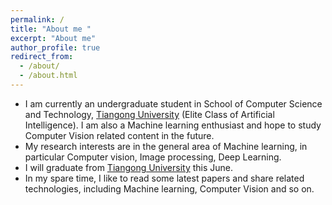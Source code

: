 ```yaml
---
permalink: /
title: "About me "
excerpt: "About me"
author_profile: true
redirect_from: 
  - /about/
  - /about.html
---
```


* I am currently an undergraduate student in School of Computer Science and Technology, [Tiangong University](<http://www.tjpu.edu.cn/>) (Elite Class of Artificial Intelligence).  I am also a Machine learning enthusiast and hope to study Computer Vision related content in the future.
* My research interests are in the general area of Machine learning, in particular Computer vision, Image processing, Deep Learning.
* I will graduate from [Tiangong University](<http://www.tjpu.edu.cn/>) this June.
* In my spare time, I like to read some latest papers and share related technologies, including Machine learning, Computer Vision and so on.
